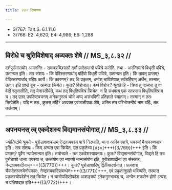 ```yaml
---
title: २७२ टिप्पणयः

---
```

- 3/767: Tait.S. 6.1.11.6
- 3/768: E2: 4,620; E4: 4,986; E6: 1,288

____________________________________________


## विरोधे च श्रुतिविशेषाद् अव्यक्तः शेषे // MS_३,८.३२ //

दर्शपूर्णमासयोर् आमनन्ति - समावप्रच्छिन्नाग्रौ दर्भौ प्रादेशमात्रौ पवित्रे करोति, तथा - अरत्निमात्रे विधृती पवित्रे, उतान्यत इति। तत्र संशयः - किं वेदिस्तरणार्थाद् बर्हिषो विधृती पवित्रे, उतान्यत इति। किं तावत् प्राप्तम्? वेदिस्तरणार्थाद् बर्हिषः कार्ये। किं कारणम्? तद् धि प्रकृतम्, धर्माश् चाविशेषात् सर्वबर्हिषाम् अर्थेन, तस्मात् ततः। इति प्राप्ते ब्रूमः - अन्यतः क्रियेत। कुतः? विरोधात्। कथं विरोधः? श्रूयते हि - त्रिधा तु पञ्चधा तु वा वेदीं स्तृणातीति, तद् येनास्तीर्यते, कथं तद् विधृतिपवित्रं क्रियेत, न हि संभवत्य् एकं स्तरणाय विधृतिपवित्राय च। तद् एतद् उपदिष्टवचनम् अनेकगुणत्वं चोभे अप्य् असंभविनी प्रतिज्ञाते स्याताम्। तस्मान् न ततः क्रियेतेति। यदि न ततः, कुतस् तर्हि? अव्यक्त एवंजातीयकः शेषे, अस्ति तत्र परिभोजनीयं नाम बर्हिः, ततः कर्तव्यम्।


____________________________________________


## अपनयनस् त्व् एकदेशस्य विद्यमानसंयोगात् // MS_३,८.३३ //

ज्योतिष्टोमे श्रूयते - पुरोडाशशकलम् ऐन्द्रवायवस्य पात्रे निदधाति, धाना आश्विनपात्रे, पयस्यां मैत्रावरुणपात्र इति। तत्र संशयः - किम् अन्यत एषां क्रियेत, उत प्रकृतेभ्य [४३०]+++({3/769})+++ इति। किं प्राप्तम्? पूर्वेण न्यायेनान्यत इति। तत्रोच्यते - तत एकदेशस्यापनयः। कुतः? विद्यमानसंयोगात्, विद्यते हि तत्र पुरोडाशो धानाः पयस्या च, तत्संयोग एव न्याय्यो नान्यसंयोग इति, पुरोडाशादीनां एव संस्कारः, नेन्द्रवायवादीनाम्+++({3/770})+++। कुतः? पुरोडाशादिषु द्वितीयादर्शनात्। प्रत्यक्षश् चैकदेशापनयेनोपकारः, नेन्द्रवायवादिसंबन्धेन+++({3/771})+++, एवं प्रकृतानुग्रहो भविष्यति, तस्मात् प्रकृतस्योपदेशेन तत् क्रियेत। न चात्रोपदिष्टोपदेश आशङ्क्यो ऽनेकगुणभावश् च, अन्येन शकलेन होमो ऽन्यश् च प्रतिपाद्यत इति+++({3/772})+++।
